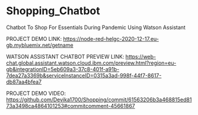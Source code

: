 # Shopping_Chatbot
Chatbot To Shop For Essentials During Pandemic Using Watson Assistant


PROJECT DEMO LINK: https://node-red-helgc-2020-12-17.eu-gb.mybluemix.net/getname

WATSON ASSISTANT CHATBOT PREVIEW LINK:   https://web-chat.global.assistant.watson.cloud.ibm.com/preview.html?region=eu-gb&integrationID=5eb609a3-37c8-401f-a91b-7dea27a3369b&serviceInstanceID=0315a3ad-998f-44f7-8617-db87aa4bfea7

PROJECT DEMO VIDEO:
https://github.com/Devika1700/Shopping/commit/61563206b3a468815ed8173a3498ca4864101253#commitcomment-45661867
